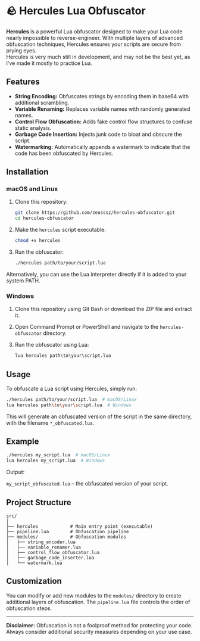 # 🪨 Hercules Lua Obfuscator

**Hercules** is a powerful Lua obfuscator designed to make your Lua code nearly impossible to reverse-engineer. With multiple layers of advanced obfuscation techniques, Hercules ensures your scripts are secure from prying eyes.
<br>
Hercules is very much still in development, and may not be the best yet, as I've made it mostly to practice Lua.

## Features

- **String Encoding:** Obfuscates strings by encoding them in base64 with additional scrambling.
- **Variable Renaming:** Replaces variable names with randomly generated names.
- **Control Flow Obfuscation:** Adds fake control flow structures to confuse static analysis.
- **Garbage Code Insertion:** Injects junk code to bloat and obscure the script.
- **Watermarking:** Automatically appends a watermark to indicate that the code has been obfuscated by Hercules.

## Installation

### macOS and Linux

1. Clone this repository:
    ```bash
    git clone https://github.com/zeusssz/hercules-obfuscator.git
    cd hercules-obfuscator
    ```

2. Make the `hercules` script executable:
    ```bash
    chmod +x hercules
    ```

3. Run the obfuscator:
    ```bash
    ./hercules path/to/your/script.lua
    ```
    
Alternatively, you can use the Lua interpreter directly if it is added to your system PATH.

### Windows

1. Clone this repository using Git Bash or download the ZIP file and extract it.

2. Open Command Prompt or PowerShell and navigate to the `hercules-obfuscator` directory.

3. Run the obfuscator using Lua:
    ```cmd
    lua hercules path\to\your\script.lua
    ```

## Usage

To obfuscate a Lua script using Hercules, simply run:

```bash
./hercules path/to/your/script.lua  # macOS/Linux
lua hercules path\to\your\script.lua  # Windows
```

This will generate an obfuscated version of the script in the same directory, with the filename `*_obfuscated.lua`.

## Example

```bash
./hercules my_script.lua  # macOS/Linux
lua hercules my_script.lua  # Windows
```

Output:

`my_script_obfuscated.lua` – the obfuscated version of your script.

## Project Structure

```
src/
│
├── hercules            # Main entry point (executable)
├── pipeline.lua        # Obfuscation pipeline
├── modules/            # Obfuscation modules
│   ├── string_encoder.lua
│   ├── variable_renamer.lua
│   ├── control_flow_obfuscator.lua
│   ├── garbage_code_inserter.lua
│   └── watermark.lua
```

## Customization

You can modify or add new modules to the `modules/` directory to create additional layers of obfuscation. The `pipeline.lua` file controls the order of obfuscation steps.

---

**Disclaimer:** Obfuscation is not a foolproof method for protecting your code. Always consider additional security measures depending on your use case.
